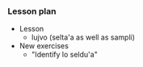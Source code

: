 ### Lesson plan

* Lesson
  * lujvo (selta'a as well as sampli)
* New exercises
  * "Identify lo seldu'a"
